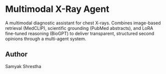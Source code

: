 # Multimodal X-Ray Agent

A multimodal diagnostic assistant for chest X-rays. Combines image-based retrieval (MedCLIP), scientific grounding (PubMed abstracts), and LoRA fine-tuned reasoning (BioGPT) to deliver transparent, structured second opinions through a multi-agent system.

## Author
Samyak Shrestha 